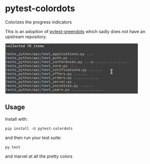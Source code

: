 pytest-colordots
================

Colorizes the progress indicators

This is an adoption of [pytest-greendots](https://pypi.python.org/pypi/pytest-greendots)
which sadly does not have an upstream repository.

![Screenshot](screenshot.png)

Usage
-----

Install with:

    pip install -U pytest-colordots

and then run your test suite:

    py.test

and marvel at all the pretty colors
